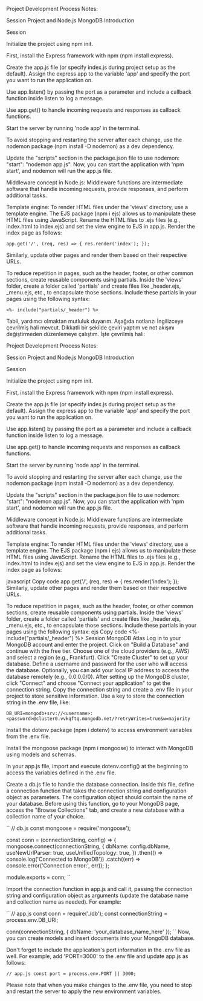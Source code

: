 
Project Development Process Notes:

Session
Project and Node.js MongoDB Introduction

Session

Initialize the project using npm init.

First, install the Express framework with npm (npm install express).

Create the app.js file (or specify index.js during project setup as the default). Assign the express app to the variable 'app' and specify the port you want to run the application on.

Use app.listen() by passing the port as a parameter and include a callback function inside listen to log a message.

Use app.get() to handle incoming requests and responses as callback functions.

Start the server by running 'node app' in the terminal.

To avoid stopping and restarting the server after each change, use the nodemon package (npm install -D nodemon) as a dev dependency.

Update the "scripts" section in the package.json file to use nodemon: "start": "nodemon app.js". Now, you can start the application with 'npm start', and nodemon will run the app.js file.

Middleware concept in Node.js: Middleware functions are intermediate software that handle incoming requests, provide responses, and perform additional tasks.

Template engine: To render HTML files under the 'views' directory, use a template engine. The EJS package (npm i ejs) allows us to manipulate these HTML files using JavaScript. Rename the HTML files to .ejs files (e.g., index.html to index.ejs) and set the view engine to EJS in app.js. Render the index page as follows:

`app.get('/', (req, res) => {
    res.render('index');
});`

Similarly, update other pages and render them based on their respective URLs.

To reduce repetition in pages, such as the header, footer, or other common sections, create reusable components using partials. Inside the 'views' folder, create a folder called 'partials' and create files like \_header.ejs, \_menu.ejs, etc., to encapsulate those sections. Include these partials in your pages using the following syntax:

`<%- include("partials/_header") %>`

Tabii, yardımcı olmaktan mutluluk duyarım. Aşağıda notlarızı İngilizceye çevrilmiş hali mevcut. Dikkatli bir şekilde çeviri yaptım ve not akışını değiştirmeden düzenlemeye çalıştım. İşte çevrilmiş hali:

Project Development Process Notes:

Session
Project and Node.js MongoDB Introduction

Session

Initialize the project using npm init.

First, install the Express framework with npm (npm install express).

Create the app.js file (or specify index.js during project setup as the default). Assign the express app to the variable 'app' and specify the port you want to run the application on.

Use app.listen() by passing the port as a parameter and include a callback function inside listen to log a message.

Use app.get() to handle incoming requests and responses as callback functions.

Start the server by running 'node app' in the terminal.

To avoid stopping and restarting the server after each change, use the nodemon package (npm install -D nodemon) as a dev dependency.

Update the "scripts" section in the package.json file to use nodemon: "start": "nodemon app.js". Now, you can start the application with 'npm start', and nodemon will run the app.js file.

Middleware concept in Node.js: Middleware functions are intermediate software that handle incoming requests, provide responses, and perform additional tasks.

Template engine: To render HTML files under the 'views' directory, use a template engine. The EJS package (npm i ejs) allows us to manipulate these HTML files using JavaScript. Rename the HTML files to .ejs files (e.g., index.html to index.ejs) and set the view engine to EJS in app.js. Render the index page as follows:

javascript
Copy code
app.get('/', (req, res) => {
res.render('index');
});
Similarly, update other pages and render them based on their respective URLs.

To reduce repetition in pages, such as the header, footer, or other common sections, create reusable components using partials. Inside the 'views' folder, create a folder called 'partials' and create files like \_header.ejs, \_menu.ejs, etc., to encapsulate those sections. Include these partials in your pages using the following syntax:
ejs
Copy code
<%- include("partials/\_header") %>
Session
MongoDB Atlas
Log in to your MongoDB account and enter the project. Click on "Build a Database" and continue with the free tier. Choose one of the cloud providers (e.g., AWS) and select a region (e.g., Frankfurt). Click "Create Cluster" to set up your database. Define a username and password for the user who will access the database. Optionally, you can add your local IP address to access the database remotely (e.g., 0.0.0.0/0).
After setting up the MongoDB cluster, click "Connect" and choose "Connect your application" to get the connection string. Copy the connection string and create a .env file in your project to store sensitive information. Use a key to store the connection string in the .env file, like:

`DB_URI=mongodb+srv://<username>:<password>@cluster0.vvkqftq.mongodb.net/?retryWrites=true&w=majority`

Install the dotenv package (npm i dotenv) to access environment variables from the .env file.

Install the mongoose package (npm i mongoose) to interact with MongoDB using models and schemas.

In your app.js file, import and execute dotenv.config() at the beginning to access the variables defined in the .env file.

Create a db.js file to handle the database connection. Inside this file, define a connection function that takes the connection string and configuration object as parameters. The configuration object should contain the name of your database. Before using this function, go to your MongoDB page, access the "Browse Collections" tab, and create a new database with a collection name of your choice.

``
// db.js
const mongoose = require('mongoose');

const conn = (connectionString, config) => {
mongoose.connect(connectionString, {
dbName: config.dbName,
useNewUrlParser: true,
useUnifiedTopology: true,
})
.then(() => console.log('Connected to MongoDB'))
.catch((err) => console.error('Connection error:', err));
};

module.exports = conn;
``

Import the connection function in app.js and call it, passing the connection string and configuration object as arguments (update the database name and collection name as needed). For example:

``
// app.js
const conn = require('./db');
const connectionString = process.env.DB_URI;

conn(connectionString, { dbName: 'your_database_name_here' });
``
Now, you can create models and insert documents into your MongoDB database.

Don't forget to include the application's port information in the .env file as well. For example, add 'PORT=3000' to the .env file and update app.js as follows:

``
// app.js
const port = process.env.PORT || 3000;
``

Please note that when you make changes to the .env file, you need to stop and restart the server to apply the new environment variables.

